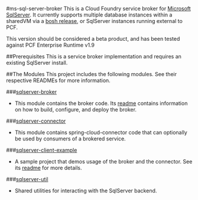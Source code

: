 #ms-sql-server-broker
This is a Cloud Foundry service broker for [Microsoft SqlServer](https://www.microsoft.com/en-us/sql-server/sql-server-2016). It currently supports multiple database instances within a sharedVM via a [bosh release](https://github.com/cf-platform-eng/ms-sql-server-bosh-release), or SqlServer instances running external to PCF.

This version should be considered a beta product, and has been tested against PCF Enterprise Runtime v1.9

##Prerequisites
This is a service broker implementation and requires an existing SqlServer install.

##The Modules
This project includes the following modules. See their respective READMEs for more information.

###[sqlserver-broker](https://github.com/cf-platform-eng/ms-sql-server-broker/tree/master/sqlserver-broker)
* This module contains the broker code. Its [readme](https://github.com/cf-platform-eng/ms-sql-server-broker/blob/master/sqlserver-broker/README.md) contains information on how to build, configure, and deploy the broker.

###[sqlserver-connector](https://github.com/cf-platform-eng/ms-sql-server-broker/tree/master/sqlserver-connector)
* This module contains spring-cloud-connector code that can optionally be used by consumers of a brokered service.

###[sqlserver-client-example](https://github.com/cf-platform-eng/ms-sql-server-broker/tree/master/sqlserver-client-example)
* A sample project that demos usage of the broker and the connector. See its [readme](https://github.com/cf-platform-eng/ms-sql-server-broker/blob/master/sqlserver-client-example/README.md) for more details.
 
###[sqlserver-util](https://github.com/cf-platform-eng/ms-sql-server-broker/tree/master/sqlserver-util)
* Shared utilities for interacting with the SqlServer backend.